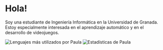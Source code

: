 # Hola!
Soy una estudiante de Ingeniería Informática en la Universidad de Granada. Estoy especialmente interesada en el aprendizaje automático y en el desarrollo de videojuegos.

![Lenguajes más utilizados por Paula](https://github-readme-stats.vercel.app/api/top-langs/?username=PaulaCT&layout=compact&theme=gruvbox)
![Estadísticas de Paula](https://github-readme-stats.vercel.app/api?username=PaulaCT&show_icons=true&theme=gruvbox)

